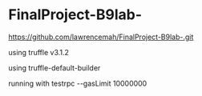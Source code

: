 # FinalProject-B9lab-

https://github.com/lawrencemah/FinalProject-B9lab-.git

using truffle v3.1.2

using truffle-default-builder

running with testrpc --gasLimit 10000000

